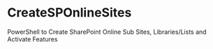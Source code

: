 # CreateSPOnlineSites
PowerShell to Create SharePoint Online Sub Sites, Libraries/Lists and Activate Features
